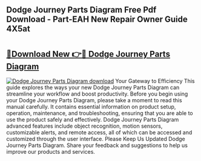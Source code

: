 ## Dodge Journey Parts Diagram Free Pdf Download - Part-EAH New Repair Owner Guide 4X5at

# <h2><a href="http://dftgwlm.blite.top/?on=Dodge+Journey+Parts+Diagram">🔗Download New 👉🔴 Dodge Journey Parts Diagram</a></h2>

[![Dodge Journey Parts Diagram download](https://i.imgur.com/lujVjoI.png)](http://dftgwlm.blite.top/?on=Dodge+Journey+Parts+Diagram)
Your Gateway to Efficiency This guide explores the ways your new Dodge Journey Parts Diagram can streamline your workflow and boost productivity. Before you begin using your Dodge Journey Parts Diagram, please take a moment to read this manual carefully. It contains essential information on product setup, operation, maintenance, and troubleshooting, ensuring that you are able to use the product safely and effectively. Dodge Journey Parts Diagram advanced features include object recognition, motion sensors, customizable alerts, and remote access, all of which can be accessed and customized through the user interface. Please Keep Us Updated Dodge Journey Parts Diagram. Share your feedback and suggestions to help us improve our products and services.
